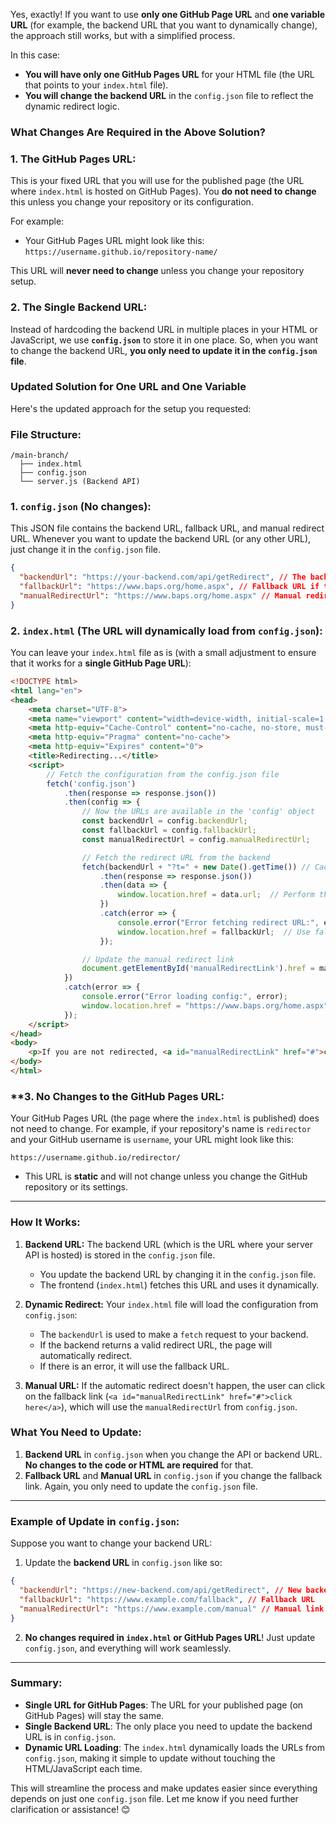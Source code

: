 Yes, exactly! If you want to use **only one GitHub Page URL** and **one variable URL** (for example, the backend URL that you want to dynamically change), the approach still works, but with a simplified process. 

In this case:
- **You will have only one GitHub Pages URL** for your HTML file (the URL that points to your `index.html` file).
- **You will change the backend URL** in the `config.json` file to reflect the dynamic redirect logic.

### **What Changes Are Required in the Above Solution?**

### **1. The GitHub Pages URL**:
This is your fixed URL that you will use for the published page (the URL where `index.html` is hosted on GitHub Pages). You **do not need to change** this unless you change your repository or its configuration.

For example:
- Your GitHub Pages URL might look like this: `https://username.github.io/repository-name/`

This URL will **never need to change** unless you change your repository setup.

### **2. The Single Backend URL**:
Instead of hardcoding the backend URL in multiple places in your HTML or JavaScript, we use **`config.json`** to store it in one place. So, when you want to change the backend URL, **you only need to update it in the `config.json` file**.

### **Updated Solution for One URL and One Variable**

Here's the updated approach for the setup you requested:

### **File Structure**:
```
/main-branch/
  ├── index.html
  ├── config.json
  └── server.js (Backend API)
```

### **1. `config.json` (No changes)**:
This JSON file contains the backend URL, fallback URL, and manual redirect URL. Whenever you want to update the backend URL (or any other URL), just change it in the `config.json` file.

```json
{
  "backendUrl": "https://your-backend.com/api/getRedirect", // The backend URL to fetch the redirect URL
  "fallbackUrl": "https://www.baps.org/home.aspx", // Fallback URL if the API call fails
  "manualRedirectUrl": "https://www.baps.org/home.aspx" // Manual redirect link URL
}
```

### **2. `index.html`** (The URL will dynamically load from `config.json`):

You can leave your `index.html` file as is (with a small adjustment to ensure that it works for a **single GitHub Page URL**):

```html
<!DOCTYPE html>
<html lang="en">
<head>
    <meta charset="UTF-8">
    <meta name="viewport" content="width=device-width, initial-scale=1.0">
    <meta http-equiv="Cache-Control" content="no-cache, no-store, must-revalidate">
    <meta http-equiv="Pragma" content="no-cache">
    <meta http-equiv="Expires" content="0">
    <title>Redirecting...</title>
    <script>
        // Fetch the configuration from the config.json file
        fetch('config.json')
            .then(response => response.json())
            .then(config => {
                // Now the URLs are available in the 'config' object
                const backendUrl = config.backendUrl;
                const fallbackUrl = config.fallbackUrl;
                const manualRedirectUrl = config.manualRedirectUrl;

                // Fetch the redirect URL from the backend
                fetch(backendUrl + "?t=" + new Date().getTime()) // Cache-busting query using timestamp
                    .then(response => response.json())
                    .then(data => {
                        window.location.href = data.url;  // Perform the redirect to the new URL
                    })
                    .catch(error => {
                        console.error("Error fetching redirect URL:", error);
                        window.location.href = fallbackUrl;  // Use fallback URL if API fails
                    });

                // Update the manual redirect link
                document.getElementById('manualRedirectLink').href = manualRedirectUrl;
            })
            .catch(error => {
                console.error("Error loading config:", error);
                window.location.href = "https://www.baps.org/home.aspx";  // Default fallback in case config fails
            });
    </script>
</head>
<body>
    <p>If you are not redirected, <a id="manualRedirectLink" href="#">click here</a>.</p>
</body>
</html>
```

### **3. **No Changes to the GitHub Pages URL**:
Your GitHub Pages URL (the page where the `index.html` is published) does not need to change. For example, if your repository's name is `redirector` and your GitHub username is `username`, your URL might look like this:

```
https://username.github.io/redirector/
```

- This URL is **static** and will not change unless you change the GitHub repository or its settings.

---

### **How It Works:**

1. **Backend URL:** The backend URL (which is the URL where your server API is hosted) is stored in the `config.json` file.
   - You update the backend URL by changing it in the `config.json` file. 
   - The frontend (`index.html`) fetches this URL and uses it dynamically.

2. **Dynamic Redirect:** Your `index.html` file will load the configuration from `config.json`:
   - The `backendUrl` is used to make a `fetch` request to your backend.
   - If the backend returns a valid redirect URL, the page will automatically redirect.
   - If there is an error, it will use the fallback URL.

3. **Manual URL:** If the automatic redirect doesn't happen, the user can click on the fallback link (`<a id="manualRedirectLink" href="#">click here</a>`), which will use the `manualRedirectUrl` from `config.json`.

### **What You Need to Update:**

1. **Backend URL** in `config.json` when you change the API or backend URL. **No changes to the code or HTML are required** for that.
2. **Fallback URL** and **Manual URL** in `config.json` if you change the fallback link. Again, you only need to update the `config.json` file.

---

### **Example of Update in `config.json`:**
Suppose you want to change your backend URL:

1. Update the **backend URL** in `config.json` like so:

```json
{
  "backendUrl": "https://new-backend.com/api/getRedirect", // New backend URL
  "fallbackUrl": "https://www.example.com/fallback", // Fallback URL
  "manualRedirectUrl": "https://www.example.com/manual" // Manual link URL
}
```

2. **No changes required in `index.html` or GitHub Pages URL**! Just update `config.json`, and everything will work seamlessly.

---

### **Summary**:
- **Single URL for GitHub Pages**: The URL for your published page (on GitHub Pages) will stay the same.
- **Single Backend URL**: The only place you need to update the backend URL is in `config.json`.
- **Dynamic URL Loading**: The `index.html` dynamically loads the URLs from `config.json`, making it simple to update without touching the HTML/JavaScript each time.

This will streamline the process and make updates easier since everything depends on just one `config.json` file. Let me know if you need further clarification or assistance! 😊
